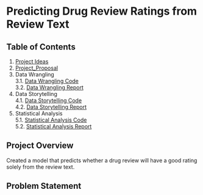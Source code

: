 # Predicting Drug Review Ratings from Review Text

## Table of Contents
1. [Project Ideas](1_ProjectIdeas)
2. [Project_Proposal](2_ProjectProposal)
3. Data Wrangling   <br>
   3.1. [Data Wrangling Code](3_DataWrangling_Code)<br>
   3.2. [Data Wrangling Report](3_DataWrangling_Report)<br>
4. Data Storytelling   
   4.1. [Data Storytelling Code](4_DataStorytelling_Code)<br>
   4.2. [Data Storytelling Report](4_DataStorytelling_Report)
5. Statistical Analysis   
   5.1. [Statistical Analysis Code](5_StatisticalAnalysis_Code)<br>
   5.2. [Statistical Analysis Report](5_StatisticalAnalysis_Report)

## Project Overview
Created a model that predicts whether a drug review will have a good rating solely from the review text.

## Problem Statement
